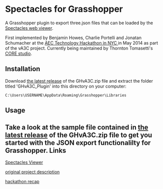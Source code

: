 Spectacles for Grasshopper
======

A Grasshopper plugin to export three.json files that can be loaded by the [Spectacles web viewer](http://tt-acm.github.io/Spectacles.WebViewer/). 

First implemented by Benjamin Howes, Charlie Portelli and Jonatan Schumacher at the <a href="http://core.thorntontomasetti.com/aec-technology-symposium-2014/aec-technology-symposium-2014-hackathon/">AEC Technology Hackathon in NYC </a>in May 2014 as part of the vA3C project.  Currently being maintained by Thornton Tomasetti's [CORE studio](http://core.thorntontomasetti.com/).

Installation
------------
Download <a href="https://github.com/va3c/GHvA3C/releases/">the latest release</a> of the GHvA3C.zip file and extract the folder titled 'GHvA3C_Plugin' into this directory on your computer: 
```
C:\Users\USERNAME\AppData\Roaming\Grasshopper\Libraries
```

Usage
-----
Take a look at the sample file contained in <a href="https://github.com/va3c/GHvA3C/releases/">the latest release</a> of the GHvA3C.zip file to get you started with the JSON export functionalilty for Grasshopper.
Links
-----
<a href="http://tt-acm.github.io/Spectacles.WebViewer/">Spectacles Viewer</a>

<a href="https://www.hackerleague.org/hackathons/aec-technology-hackathon-2014/hacks/three-dot-js-aec-viewer-model-exporters">original project description</a>

<a href="http://core.thorntontomasetti.com/va3crecap/">hackathon recap</a>
